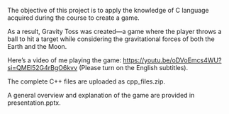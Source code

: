 The objective of this project is to apply the knowledge of C language acquired during the course to create a game.

As a result, Gravity Toss was created—a game where the player throws a ball to hit a target while considering the gravitational forces of both the Earth and the Moon.

Here’s a video of me playing the game: https://youtu.be/oDVoEmcs4WU?si=QMEl52G4rBgO6kvv (Please turn on the English subtitles).

The complete C++ files are uploaded as cpp_files.zip.

A general overview and explanation of the game are provided in presentation.pptx.
